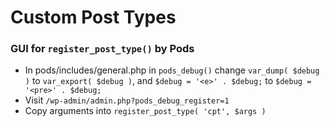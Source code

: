 # Custom Post Types

### GUI for `register_post_type()` by Pods

- In pods/includes/general.php in `pods_debug()` change `var_dump( $debug )` to `var_export( $debug )`, and `$debug = '<e>' . $debug;` to `$debug = '<pre>' . $debug;`
- Visit `/wp-admin/admin.php?pods_debug_register=1`
- Copy arguments into `register_post_type( 'cpt', $args )`
